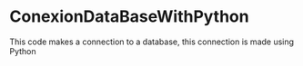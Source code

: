 # ConexionDataBaseWithPython
This code makes a connection to a database, this connection is made using Python
